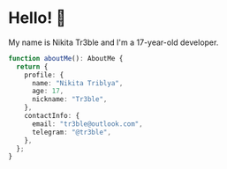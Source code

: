 # Hello! 👋

My name is Nikita Tr3ble and I'm a 17-year-old developer.
 
```TypeScript
function aboutMe(): AboutMe {
  return {
    profile: {
      name: "Nikita Triblya",
      age: 17,
      nickname: "Tr3ble",
    },
    contactInfo: {
      email: "tr3ble@outlook.com",
      telegram: "@tr3ble",
    },
  };
}

```
